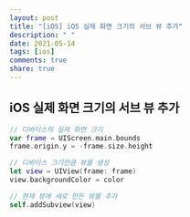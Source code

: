 ```yaml
---
layout: post
title: "[iOS] iOS 실제 화면 크기의 서브 뷰 추가"
description: " "
date: 2021-05-14
tags: [ios]
comments: true
share: true
---
```


## iOS 실제 화면 크기의 서브 뷰 추가

```swift
// 디바이스의 실제 화면 크기
var frame = UIScreen.main.bounds
frame.origin.y = -frame.size.height

// 디바이스 크기만큼 뷰를 생성
let view = UIView(frame: frame)
view.backgroundColor = color

// 현재 뷰에 새로 만든 뷰를 추가
self.addSubview(view)
```
